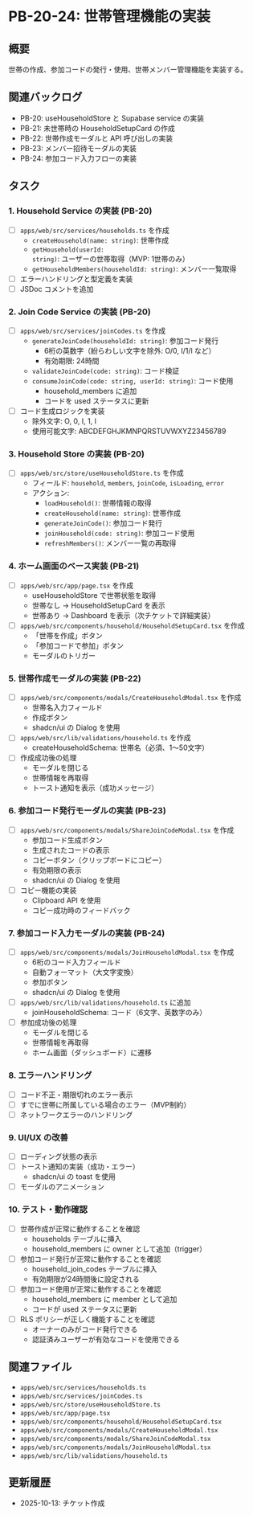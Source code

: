 # PB-20-24: 世帯管理機能の実装

## 概要
世帯の作成、参加コードの発行・使用、世帯メンバー管理機能を実装する。

## 関連バックログ
- PB-20: useHouseholdStore と Supabase service の実装
- PB-21: 未世帯時の HouseholdSetupCard の作成
- PB-22: 世帯作成モーダルと API 呼び出しの実装
- PB-23: メンバー招待モーダルの実装
- PB-24: 参加コード入力フローの実装

## タスク

### 1. Household Service の実装 (PB-20)
- [ ] `apps/web/src/services/households.ts` を作成
  - `createHousehold(name: string)`: 世帯作成
  - `getHousehold(userId: string)`: ユーザーの世帯取得（MVP: 1世帯のみ）
  - `getHouseholdMembers(householdId: string)`: メンバー一覧取得
- [ ] エラーハンドリングと型定義を実装
- [ ] JSDoc コメントを追加

### 2. Join Code Service の実装 (PB-20)
- [ ] `apps/web/src/services/joinCodes.ts` を作成
  - `generateJoinCode(householdId: string)`: 参加コード発行
    - 6桁の英数字（紛らわしい文字を除外: O/0, I/1/l など）
    - 有効期限: 24時間
  - `validateJoinCode(code: string)`: コード検証
  - `consumeJoinCode(code: string, userId: string)`: コード使用
    - household_members に追加
    - コードを used ステータスに更新
- [ ] コード生成ロジックを実装
  - 除外文字: O, 0, I, 1, l
  - 使用可能文字: ABCDEFGHJKMNPQRSTUVWXYZ23456789

### 3. Household Store の実装 (PB-20)
- [ ] `apps/web/src/store/useHouseholdStore.ts` を作成
  - フィールド: `household`, `members`, `joinCode`, `isLoading`, `error`
  - アクション:
    - `loadHousehold()`: 世帯情報の取得
    - `createHousehold(name: string)`: 世帯作成
    - `generateJoinCode()`: 参加コード発行
    - `joinHousehold(code: string)`: 参加コード使用
    - `refreshMembers()`: メンバー一覧の再取得

### 4. ホーム画面のベース実装 (PB-21)
- [ ] `apps/web/src/app/page.tsx` を作成
  - useHouseholdStore で世帯状態を取得
  - 世帯なし → HouseholdSetupCard を表示
  - 世帯あり → Dashboard を表示（次チケットで詳細実装）
- [ ] `apps/web/src/components/household/HouseholdSetupCard.tsx` を作成
  - 「世帯を作成」ボタン
  - 「参加コードで参加」ボタン
  - モーダルのトリガー

### 5. 世帯作成モーダルの実装 (PB-22)
- [ ] `apps/web/src/components/modals/CreateHouseholdModal.tsx` を作成
  - 世帯名入力フィールド
  - 作成ボタン
  - shadcn/ui の Dialog を使用
- [ ] `apps/web/src/lib/validations/household.ts` を作成
  - createHouseholdSchema: 世帯名（必須、1〜50文字）
- [ ] 作成成功後の処理
  - モーダルを閉じる
  - 世帯情報を再取得
  - トースト通知を表示（成功メッセージ）

### 6. 参加コード発行モーダルの実装 (PB-23)
- [ ] `apps/web/src/components/modals/ShareJoinCodeModal.tsx` を作成
  - 参加コード生成ボタン
  - 生成されたコードの表示
  - コピーボタン（クリップボードにコピー）
  - 有効期限の表示
  - shadcn/ui の Dialog を使用
- [ ] コピー機能の実装
  - Clipboard API を使用
  - コピー成功時のフィードバック

### 7. 参加コード入力モーダルの実装 (PB-24)
- [ ] `apps/web/src/components/modals/JoinHouseholdModal.tsx` を作成
  - 6桁のコード入力フィールド
  - 自動フォーマット（大文字変換）
  - 参加ボタン
  - shadcn/ui の Dialog を使用
- [ ] `apps/web/src/lib/validations/household.ts` に追加
  - joinHouseholdSchema: コード（6文字、英数字のみ）
- [ ] 参加成功後の処理
  - モーダルを閉じる
  - 世帯情報を再取得
  - ホーム画面（ダッシュボード）に遷移

### 8. エラーハンドリング
- [ ] コード不正・期限切れのエラー表示
- [ ] すでに世帯に所属している場合のエラー（MVP制約）
- [ ] ネットワークエラーのハンドリング

### 9. UI/UX の改善
- [ ] ローディング状態の表示
- [ ] トースト通知の実装（成功・エラー）
  - shadcn/ui の toast を使用
- [ ] モーダルのアニメーション

### 10. テスト・動作確認
- [ ] 世帯作成が正常に動作することを確認
  - households テーブルに挿入
  - household_members に owner として追加（trigger）
- [ ] 参加コード発行が正常に動作することを確認
  - household_join_codes テーブルに挿入
  - 有効期限が24時間後に設定される
- [ ] 参加コード使用が正常に動作することを確認
  - household_members に member として追加
  - コードが used ステータスに更新
- [ ] RLS ポリシーが正しく機能することを確認
  - オーナーのみがコード発行できる
  - 認証済みユーザーが有効なコードを使用できる

## 関連ファイル
- `apps/web/src/services/households.ts`
- `apps/web/src/services/joinCodes.ts`
- `apps/web/src/store/useHouseholdStore.ts`
- `apps/web/src/app/page.tsx`
- `apps/web/src/components/household/HouseholdSetupCard.tsx`
- `apps/web/src/components/modals/CreateHouseholdModal.tsx`
- `apps/web/src/components/modals/ShareJoinCodeModal.tsx`
- `apps/web/src/components/modals/JoinHouseholdModal.tsx`
- `apps/web/src/lib/validations/household.ts`

## 更新履歴
- 2025-10-13: チケット作成

